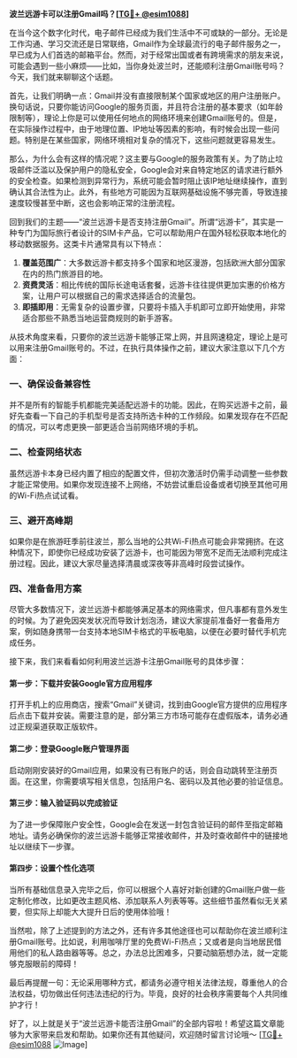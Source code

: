 **波兰远游卡可以注册Gmail吗？[[TG💪+ @esim1088](https://t.me/s/esim1088)]**

在当今这个数字化时代，电子邮件已经成为我们生活中不可或缺的一部分。无论是工作沟通、学习交流还是日常联络，Gmail作为全球最流行的电子邮件服务之一，早已成为人们首选的邮箱平台。然而，对于经常出国或者有跨境需求的朋友来说，可能会遇到一些小麻烦——比如，当你身处波兰时，还能顺利注册Gmail账号吗？今天，我们就来聊聊这个话题。

首先，让我们明确一点：Gmail并没有直接限制某个国家或地区的用户注册账户。换句话说，只要你能访问Google的服务页面，并且符合注册的基本要求（如年龄限制等），理论上你是可以使用任何地点的网络环境来创建Gmail账号的。但是，在实际操作过程中，由于地理位置、IP地址等因素的影响，有时候会出现一些问题。特别是在某些国家，网络环境相对复杂的情况下，这些问题就更容易发生。

那么，为什么会有这样的情况呢？这主要与Google的服务政策有关。为了防止垃圾邮件泛滥以及保护用户的隐私安全，Google会对来自特定地区的请求进行额外的安全检查。如果检测到异常行为，系统可能会暂时阻止该IP地址继续操作，直到确认其合法性为止。此外，有些地方可能因为互联网基础设施不够完善，导致连接速度较慢甚至中断，这也会影响正常的注册流程。

回到我们的主题——“波兰远游卡是否支持注册Gmail”。所谓“远游卡”，其实是一种专门为国际旅行者设计的SIM卡产品，它可以帮助用户在国外轻松获取本地化的移动数据服务。这类卡片通常具有以下特点：

1. **覆盖范围广**：大多数远游卡都支持多个国家和地区漫游，包括欧洲大部分国家在内的热门旅游目的地。
2. **资费灵活**：相比传统的国际长途电话套餐，远游卡往往提供更加实惠的价格方案，让用户可以根据自己的需求选择适合的流量包。
3. **即插即用**：无需复杂的设置步骤，只要将卡插入手机即可立即开始使用，非常适合那些不熟悉当地运营商规则的新手游客。

从技术角度来看，只要你的波兰远游卡能够正常上网，并且网速稳定，理论上是可以用来注册Gmail账号的。不过，在执行具体操作之前，建议大家注意以下几个方面：

### 一、确保设备兼容性

并不是所有的智能手机都能完美适配远游卡的功能。因此，在购买远游卡之前，最好先查看一下自己的手机型号是否支持所选卡种的工作频段。如果发现存在不匹配的情况，可以考虑更换一部更适合当前网络环境的手机。

### 二、检查网络状态

虽然远游卡本身已经内置了相应的配置文件，但初次激活时仍需手动调整一些参数才能正常使用。如果你发现连接不上网络，不妨尝试重启设备或者切换至其他可用的Wi-Fi热点试试看。

### 三、避开高峰期

如果你是在旅游旺季前往波兰，那么当地的公共Wi-Fi热点可能会非常拥挤。在这种情况下，即使你已经成功安装了远游卡，也可能因为带宽不足而无法顺利完成注册过程。因此，建议大家尽量选择清晨或深夜等非高峰时段尝试操作。

### 四、准备备用方案

尽管大多数情况下，波兰远游卡都能够满足基本的网络需求，但凡事都有意外发生的时候。为了避免因突发状况而导致计划泡汤，建议大家提前准备好一套备用方案，例如随身携带一台支持本地SIM卡格式的平板电脑，以便在必要时替代手机完成任务。

接下来，我们来看看如何利用波兰远游卡注册Gmail账号的具体步骤：

#### 第一步：下载并安装Google官方应用程序

打开手机上的应用商店，搜索“Gmail”关键词，找到由Google官方提供的应用程序后点击下载并安装。需要注意的是，部分第三方市场可能存在虚假版本，请务必通过正规渠道获取正版软件。

#### 第二步：登录Google账户管理界面

启动刚刚安装好的Gmail应用，如果没有已有账户的话，则会自动跳转至注册页面。在这里，你需要填写相关信息，包括用户名、密码以及其他必要的验证信息。

#### 第三步：输入验证码以完成验证

为了进一步保障账户安全性，Google会在发送一封包含验证码的邮件至指定邮箱地址。请务必确保你的波兰远游卡能够正常接收邮件，并及时查收邮件中的链接地址以继续下一步骤。

#### 第四步：设置个性化选项

当所有基础信息录入完毕之后，你可以根据个人喜好对新创建的Gmail账户做一些定制化修改，比如更改主题风格、添加联系人列表等等。这些细节虽然看似无关紧要，但实际上却能大大提升日后的使用体验哦！

当然啦，除了上述提到的方法之外，还有许多其他途径也可以帮助你在波兰顺利注册Gmail账号。比如说，利用咖啡厅里的免费Wi-Fi热点；又或者是向当地居民借用他们的私人路由器等等。总之，办法总比困难多，只要动脑筋想办法，就一定能够克服眼前的障碍！

最后再提醒一句：无论采用哪种方式，都请务必遵守相关法律法规，尊重他人的合法权益，切勿做出任何违法违纪的行为。毕竟，良好的社会秩序需要每个人共同维护才行！

好了，以上就是关于“波兰远游卡能否注册Gmail”的全部内容啦！希望这篇文章能够为大家带来启发和帮助。如果你还有其他疑问，欢迎随时留言讨论哦～ [[TG💪+ @esim1088](https://t.me/s/esim1088) ![Image](https://i.postimg.cc/4NQfJmqS/Snipaste-2025-05-13-00-14-12.png)]